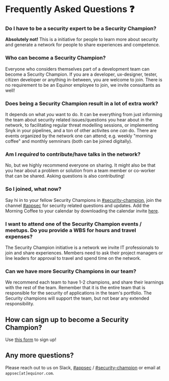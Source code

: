 # Frequently Asked Questions ❓

### Do I have to be a security expert to be a Security Champion?
**Absolutely not!** This is a initiative for people to learn more about security and generate a network for people to share experiences and competence.

### Who can become a Security Champion?
Everyone who considers themselves part of a development team can become a Security Champion. If you are a developer, ux-designer, tester, citizen developer or anything in-between, you are welcome to join. There is no requirement to be an Equinor employee to join, we invite consultants as well!

### Does being a Security Champion result in a lot of extra work?
It depends on what _you_ want to do. It can be everything from just informing the team about security related issues/questions you hear about in the network, to facilitating regular threat modelling sessions, or implementing Snyk in your pipelines, and a ton of
other activites one _can_ do. There are events organized by the network one can attend; e.g. weekly "morning coffee" and monthly semninars (both can be joined digitally).

### Am I _required_ to contribute/have talks in the network?
No, but we highly recommend everyone on sharing. It might also be that you hear about a problem or solution from a team member or co-worker that can be shared.
Asking questions is also contributing!

### So I joined, what now?
Say hi in to your fellow Security Champions in [#security-champion](https://equinor.slack.com/archives/C036HGPBJ04), join the channel [#appsec](https://app.slack.com/client/T02JL00JU/CMM6FSW5V) for security related questions and updates.
Add the Morning Coffee to your calendar by downloading the calendar invite [here](https://statoilsrm.sharepoint.com/sites/securitychampion9).

### I want to attend one of the Security Champion events / meetups. Do you provide a WBS for hours and travel expenses?
The Security Champion initiative is a network we invite IT professionals to join and share experiences. Members need to ask their project managers or line leaders for approval to travel and spend time on the network.

### Can we have more Security Champions in our team?
We recommend each team to have 1-2 champions, and share their learnings with the rest of the team. Remember that it is the entire team that is responsible for the security of applications in the team's portfolio. The Security champions will support the team, but not bear any extended responsibility.

## How can sign up to become a Security Champion?
Use [this form](https://forms.office.com/r/3C2vwEh2i0) to sign up!

## Any more questions?
Please reach out to us on Slack, [#appsec](https://app.slack.com/client/T02JL00JU/CMM6FSW5V) / [#security-champion](https://equinor.slack.com/archives/C036HGPBJ04) or email at ``appsec[at]equinor.com``.
